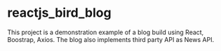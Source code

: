 # reactjs_bird_blog
This project is a demonstration example of a blog build using React, Boostrap, Axios. The blog also implements third party API as News API.
